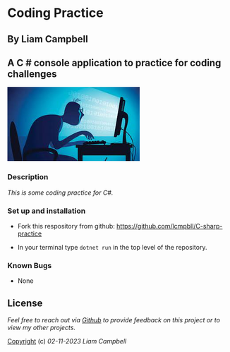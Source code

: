 # Coding Practice

## By Liam Campbell

## A C # console application to practice for coding challenges

![Cartoon of person on a computer.](ReadmeImg.jpeg)

### Description

_This is some coding practice for C#._

### Set up and installation 

* Fork this respository from github: https://github.com/lcmpbll/C-sharp-practice

* In your terminal type `dotnet run` in the top level of the repository.

### Known Bugs
* None

## License

_Feel free to reach out via [Github](github.com.lcmpbll) to provide feedback on this project or to view my other projects._

[Copyright](LICENSE) (c) _02-11-2023_ _Liam Campbell_